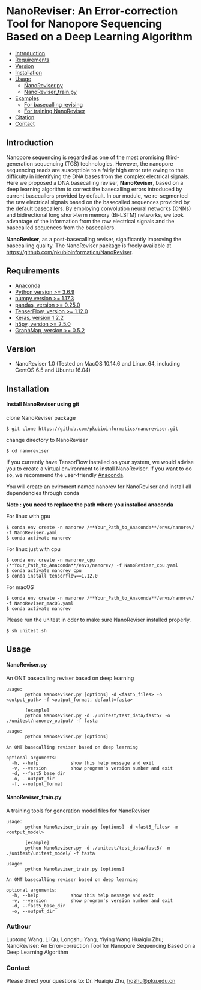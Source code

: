 
# NanoReviser: An Error-correction Tool for Nanopore Sequencing Based on a Deep Learning Algorithm

* [Introduction](#introduction)
* [Requirements](#requirements)
* [Version](#version)
* [Installation](#installation)
* [Usage](#usage)
    * [NanoReviser.py](#NanoReviser.py)
    * [NanoReviser_train.py](#NanoReviser_train.py)
* [Examples](#examples)
    * [For basecalling revising](#for-basecalling-revising)
    * [For training NanoReviser](#for-training-nanoreviser)
* [Citation](#citation)
* [Contact](#contact)

## Introduction

Nanopore sequencing is regarded as one of the most promising third-generation sequencing (TGS) technologies. However, the nanopore sequencing reads are susceptible to a fairly high error rate owing to the difficulty in identifying the DNA bases from the complex electrical signals. Here we proposed a DNA basecalling reviser, **NanoReviser**, based on a deep learning algorithm to correct the basecalling errors introduced by current basecallers provided by default. In our module, we re-segmented the raw electrical signals based on the basecalled sequences provided by the default basecallers. By employing convolution neural networks (CNNs) and bidirectional long short-term memory (Bi-LSTM) networks, we took advantage of the information from the raw electrical signals and the basecalled sequences from the basecallers. 

**NanoReviser**, as a post-basecalling reviser, significantly improving the basecalling quality. The NanoReviser package is freely available at https://github.com/pkubioinformatics/NanoReviser.


## Requirements

+ [Anaconda](https://www.anaconda.com/)
+ [Python version >= 3.6.9](https://www.python.org/)
+ [numpy version >= 1.17.3](http://www.numpy.org/)
+ [pandas, version >= 0.25.0](http://pandas.pydata.org/)
+ [TenserFlow, version >= 1.12.0](https://www.tensorflow.org/)
+ [Keras, version 1.2.2](https://https://github.com/keras-team/keras/)
+ [h5py, version >= 2.5.0](http://www.h5py.org/)
+ [GraphMap, version >= 0.5.2](https://github.com/isovic/graphmap/)

## Version

+ NanoReviser 1.0 (Tested on MacOS 10.14.6 and Linux_64, including CentOS 6.5 and Ubuntu 16.04)


## Installation


#### Install NanoReviser using git

clone NanoReviser package

    $ git clone https://github.com/pkubioinformatics/nanoreviser.git
    
change directory to NanoReviser

    $ cd nanoreviser

If you currently have TensorFlow installed on your system, we would advise you to create a virtual environment to install NanoReviser. If you want to do so, we recommend the user-friendly [Anaconda](https://www.anaconda.com/).

You will create an eviroment named nanorev for NanoReviser and install all dependencies through conda

**Note : you need to replace the path where you installed anaconda**


For linux with gpu 
    
    $ conda env create -n nanorev /**Your_Path_to_Anaconda**/envs/nanorev/ -f NanoReviser.yaml 
	$ conda activate nanorev
 

For linux just with cpu
	
	$ conda env create -n nanorev_cpu /**Your_Path_to_Anaconda**/envs/nanorev/ -f NanoReviser_cpu.yaml 
	$ conda activate nanorev_cpu
	$ conda install tensorflow==1.12.0	
 

For macOS
    
    $ conda env create -n nanorev /**Your_Path_to_Anaconda**/envs/nanorev/ -f NanoReviser_macOS.yaml  
	$ conda activate nanorev


Please run the unitest in oder to make sure NanoReviser installed properly.

    $ sh unitest.sh
    


## Usage


#### NanoReviser.py

An ONT basecalling reviser based on deep learning

    usage:
           python NanoReviser.py [options] -d <fast5_files> -o <output_path> -f <output_format, default=fasta>

           [example]
           python NanoReviser.py -d ./unitest/test_data/fast5/ -o ./unitest/nanorev_output/ -f fasta

	usage: 
           python NanoReviser.py [options]

	An ONT basecalling reviser based on deep learning

	optional arguments:
	  -h, --help            show this help message and exit
	  -v, --version         show program's version number and exit
	  -d, --fast5_base_dir
	  -o, --output_dir
	  -f, --output_format

#### NanoReviser_train.py

A training tools for generation model files for NanoReviser

    usage:
           python NanoReviser_train.py [options] -d <fast5_files> -m <output_model>
           
           [example]
           python NanoReviser.py -d ./unitest/test_data/fast5/ -m ./unitest/unitest_model/ -f fasta

	usage: 
           python NanoReviser_train.py [options]

	An ONT basecalling reviser based on deep learning

	optional arguments:
	  -h, --help            show this help message and exit
	  -v, --version         show program's version number and exit
	  -d, --fast5_base_dir
	  -o, --output_dir

### Authour

Luotong Wang, Li Qu, Longshu Yang, Yiying Wang Huaiqiu Zhu; NanoReviser: An Error-correction Tool for Nanopore Sequencing Based on a Deep Learning Algorithm


### Contact

Please direct your questions to: Dr. Huaiqiu Zhu, [hqzhu@pku.edu.cn](hqzhu@pku.edu.cn)


